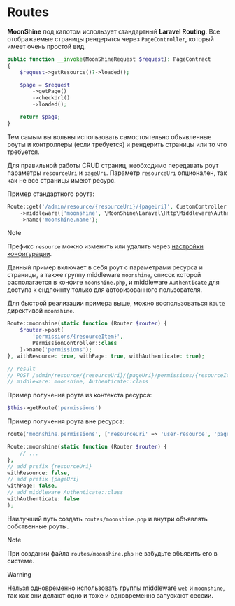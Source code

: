 # Routes

**MoonShine** под капотом использует стандартный **Laravel Routing**.
Все отображаемые страницы рендерятся через `PageController`, который имеет очень простой вид.

```php
public function __invoke(MoonShineRequest $request): PageContract
{
    $request->getResource()?->loaded();

    $page = $request
        ->getPage()
        ->checkUrl()
        ->loaded();

    return $page;
}
```

Тем самым вы вольны использовать самостоятельно объявленные роуты и контроллеры (если требуется) и рендерить страницы или то что требуется.

Для правильной работы CRUD страниц, необходимо передавать роут параметры `resourceUri` и `pageUri`.
Параметр `resourceUri` опционален, так как не все страницы имеют ресурс.

Пример стандартного роута:

```php
Route::get('/admin/resource/{resourceUri}/{pageUri}', CustomController::class)
    ->middleware(['moonshine', \MoonShine\Laravel\Http\Middleware\Authenticate::class])
    ->name('moonshine.name');
```

> [!NOTE]
> Префикс `resource` можно изменить или удалить через [настройки конфигурации](/docs/{{version}}/configuration#routing).

Данный пример включает в себя роут с параметрами ресурса и страницы, а также группу middleware `moonshine`, список которой располагается в конфиге `moonshine.php`, и middleware `Authenticate` для доступа к ендпоинту только для авторизованного пользователя.

Для быстрой реализации примера выше, можно воспользоваться `Route` директивой `moonshine`.

```php
Route::moonshine(static function (Router $router) {
    $router->post(
        'permissions/{resourceItem}',
        PermissionController::class
    )->name('permissions');
}, withResource: true, withPage: true, withAuthenticate: true);

// result
// POST /admin/resource/{resourceUri}/{pageUri}/permissions/{resourceItem}
// middleware: moonshine, Authenticate::class
```

Пример получения роута из контекста ресурса:

```php
$this->getRoute('permissions')
```

Пример получения роута вне ресурса:

```php
route('moonshine.permissions', ['resourceUri' => 'user-resource', 'pageUri' => 'custom-page'])
```

```php
Route::moonshine(static function (Router $router) {
    // ...
},
// add prefix {resourceUri}
withResource: false,
// add prefix {pageUri}
withPage: false,
// add middleware Authenticate::class
withAuthenticate: false
);
```

Наилучший путь создать `routes/moonshine.php` и внутри объявлять собственные роуты.

> [!NOTE]
> При создании файла `routes/moonshine.php` не забудьте объявить его в системе.

> [!WARNING]
> Нельзя одновременно использовать группы middleware `web` и `moonshine`, так как они делают одно и тоже и одновременно запускают сессии.
